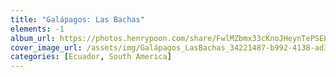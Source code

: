 ```yaml
---
title: "Galápagos: Las Bachas"
elements: -1
album_url: https://photos.henrypoon.com/share/FwlMZbmx33cKnoJHeynTePSELZVJ_EzAdjeVkdc6J5LuL3yxrazs4PB2iA5fS5wy9Tw
cover_image_url: /assets/img/Galápagos_LasBachas_34221487-b992-4138-ad31-1c8d02a4f223.jpg
categories: [Ecuador, South America]
---
```

